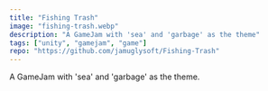 ```yaml
---
title: "Fishing Trash"
image: "fishing-trash.webp"
description: "A GameJam with 'sea' and 'garbage' as the theme"
tags: ["unity", "gamejam", "game"]
repo: "https://github.com/jamuglysoft/Fishing-Trash"
---
```

A GameJam with 'sea' and 'garbage' as the theme.
